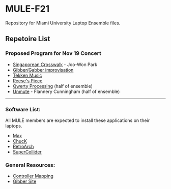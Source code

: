 # MULE-F21

Repository for Miami University Laptop Ensemble files.  
  
## Repetoire List

### Proposed Program for Nov 19 Concert
- [Singaporean Crosswalk](SingaporeanCrosswalk) - Joo-Won Park
- [Gibber/Gabber improvisation](Other/Gibber)
- [Tekken Music](Tekken)
- [Reese's Piece](ReeseSoundscape)
- [Qwerty Processing](QwertyProcessing) (half of ensemble)
- [Unmute](Unmute) - Flannery Cunningham (half of ensemble)

---

### Software List:
All MULE members are expected to install these applications on their laptops.
- [Max](https://cycling74.com/downloads)
- [ChucK](http://chuck.stanford.edu/)
- [RetroArch](https://www.retroarch.com/)
- [SuperCollider](https://supercollider.github.io/)

### General Resources:
- [Controller Mapping](Other/ControllerMapping)
- [Gibber Site](https://gibber.cc/alpha/playground/)